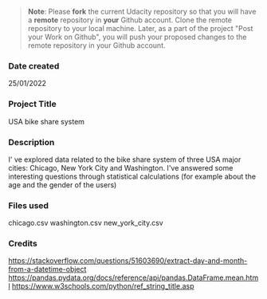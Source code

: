 >**Note**: Please **fork** the current Udacity repository so that you will have a **remote** repository in **your** Github account. Clone the remote repository to your local machine. Later, as a part of the project "Post your Work on Github", you will push your proposed changes to the remote repository in your Github account.

### Date created
25/01/2022

### Project Title
USA bike share system

### Description
I' ve explored data related to the bike share system of three USA major cities: Chicago, New York City and Washington.
I've answered some interesting questions through statistical calculations (for example about the age and the gender of the users)

### Files used
chicago.csv
washington.csv
new_york_city.csv

### Credits
https://stackoverflow.com/questions/51603690/extract-day-and-month-from-a-datetime-object
https://pandas.pydata.org/docs/reference/api/pandas.DataFrame.mean.html
https://www.w3schools.com/python/ref_string_title.asp

